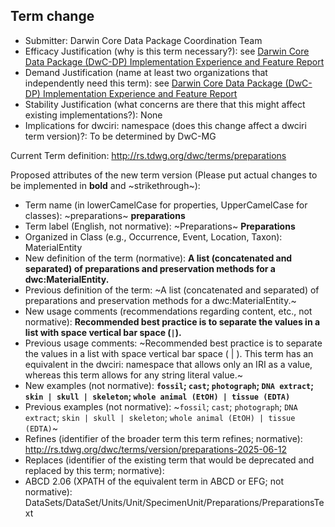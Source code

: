 ## Term change

* Submitter: Darwin Core Data Package Coordination Team
* Efficacy Justification (why is this term necessary?): see [Darwin Core Data Package (DwC-DP) Implementation Experience and Feature Report](https://gbif.github.io/dwc-dp/docs/dwc_dp_implementation_feature_reports.pdf)
* Demand Justification (name at least two organizations that independently need this term): see [Darwin Core Data Package (DwC-DP) Implementation Experience and Feature Report](https://gbif.github.io/dwc-dp/docs/dwc_dp_implementation_feature_reports.pdf)
* Stability Justification (what concerns are there that this might affect existing implementations?): None
* Implications for dwciri: namespace (does this change affect a dwciri term version)?: To be determined by DwC-MG

Current Term definition: http://rs.tdwg.org/dwc/terms/preparations

Proposed attributes of the new term version (Please put actual changes to be implemented in **bold** and ~strikethrough~):

* Term name (in lowerCamelCase for properties, UpperCamelCase for classes): ~preparations~ **preparations**
* Term label (English, not normative): ~Preparations~ **Preparations**
* Organized in Class (e.g., Occurrence, Event, Location, Taxon): MaterialEntity
* New definition of the term (normative): **A list (concatenated and separated) of preparations and preservation methods for a dwc:MaterialEntity.**
* Previous definition of the term: ~A list (concatenated and separated) of preparations and preservation methods for a dwc:MaterialEntity.~
* New usage comments (recommendations regarding content, etc., not normative): **Recommended best practice is to separate the values in a list with space vertical bar space (` | `).** 
* Previous usage comments: ~Recommended best practice is to separate the values in a list with space vertical bar space ( | ). This term has an equivalent in the dwciri: namespace that allows only an IRI as a value, whereas this term allows for any string literal value.~
* New examples (not normative): **`fossil`; `cast`; `photograph`; `DNA extract`; `skin | skull | skeleton`; `whole animal (EtOH) | tissue (EDTA)`**
* Previous examples (not normative): ~`fossil`; `cast`; `photograph`; `DNA extract`; `skin | skull | skeleton`; `whole animal (EtOH) | tissue (EDTA)`~
* Refines (identifier of the broader term this term refines; normative): http://rs.tdwg.org/dwc/terms/version/preparations-2025-06-12
* Replaces (identifier of the existing term that would be deprecated and replaced by this term; normative): 
* ABCD 2.06 (XPATH of the equivalent term in ABCD or EFG; not normative): DataSets/DataSet/Units/Unit/SpecimenUnit/Preparations/PreparationsText
